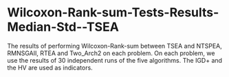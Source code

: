 # Wilcoxon-Rank-sum-Tests-Results-Median-Std--TSEA
The results of performing Wilcoxon-Rank-sum between TSEA and NTSPEA, RMNSGAII, RTEA and Two_Arch2 on each problem. On each problem, we use the results of 30 independent runs of the five algorithms.  The IGD+ and the HV are used as indicators.
